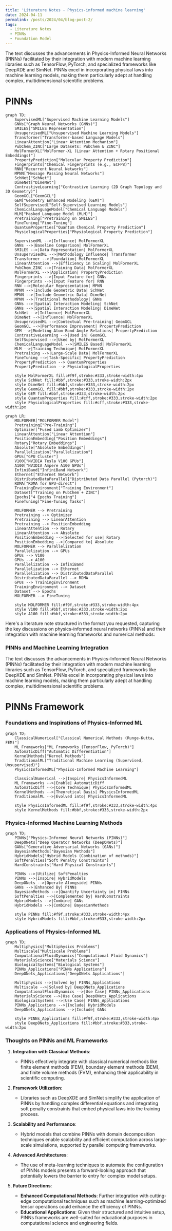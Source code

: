 ```yaml
---
title: 'Literature Notes - Physics-informed machine learning'
date: 2024-04-11
permalink: /posts/2024/04/blog-post-2/
tags:
  - Literature Notes
  - PINNs
  - Foundation Model
---
```


The text discusses the advancements in Physics-Informed Neural Networks (PINNs) facilitated by their integration with modern machine learning libraries such as TensorFlow, PyTorch, and specialized frameworks like DeepXDE and SimNet. PINNs excel in incorporating physical laws into machine learning models, making them particularly adept at handling complex, multidimensional scientific problems.

PINNs 
======

```mermaid!
graph TD;
    SupervisedML["Supervised Machine Learning Models"]
    GNNs["Graph Neural Networks (GNNs)"]
    SMILES["SMILES Representation"]
    UnsupervisedML["Unsupervised Machine Learning Models"]
    Transformer["Transformer-based Language Models"]
    LinearAttention["Linear Attention Mechanism"]
    PubChem_ZINC["Large Datasets: PubChem & ZINC"]
    MolFormerXL["MolFormer-XL (Linear Attention + Rotary Positional Embeddings)"]
    PropertyPrediction["Molecular Property Prediction"]
    Fingerprints["Chemical Fingerprints (e.g., ECFP8)"]
    RNN["Recurrent Neural Networks"]
    MPNN["Message Passing Neural Networks"]
    SchNet["SchNet"]
    DimeNet["DimeNet"]
    ContrastiveLearning["Contrastive Learning (2D Graph Topology and 3D Geometry)"]
    GeomGCL["GeomGCL"]
    GEM["Geometry Enhanced Modeling (GEM)"]
    SelfSupervised["Self-Supervised Learning Models"]
    ChemicalLanguageModel["Chemical Language Models"]
    MLM["Masked Language Model (MLM)"]
    Pretraining["Pretraining on SMILES"]
    FineTuning["Fine-Tuning"]
    QuantumProperties["Quantum Chemical Property Prediction"]
    PhysiologicalProperties["Physiological Property Prediction"]

    SupervisedML -->|Influence| MolFormerXL
    GNNs -->|Baseline Comparison| MolFormerXL
    SMILES -->|Data Representation| MolFormerXL
    UnsupervisedML -->|Methodology Influence| Transformer
    Transformer -->|Foundation| MolFormerXL
    LinearAttention -->|Efficiency in Scaling| MolFormerXL
    PubChem_ZINC -->|Training Data| MolFormerXL
    MolFormerXL -->|Application| PropertyPrediction
    Fingerprints -->|Input Feature for| GNNs
    Fingerprints -->|Input Feature for| RNN
    RNN -->|Molecular Representation| MPNN
    MPNN -->|Include Geometric Data| SchNet
    MPNN -->|Include Geometric Data| DimeNet
    MPNN -->|Traditional Methodology| GNNs
    GNNs -->|Spatial Interaction Modeling| SchNet
    GNNs -->|Spatial Interaction Modeling| DimeNet
    SchNet -->|Influence| MolFormerXL
    DimeNet -->|Influence| MolFormerXL
    UnsupervisedML -->|Contextual Pre-training| GeomGCL
    GeomGCL -->|Performance Improvement| PropertyPrediction
    GEM -->|Modeling Atom-Bond-Angle Relations| PropertyPrediction
    ContrastiveLearning -->|Used in| GeomGCL
    SelfSupervised -->|Used by| MolFormerXL
    ChemicalLanguageModel -->|SMILES Based| MolFormerXL
    MLM -->|Training Technique| MolFormerXL
    Pretraining -->|Large-Scale Data| MolFormerXL
    FineTuning -->|Task-Specific| PropertyPrediction
    PropertyPrediction --> QuantumProperties
    PropertyPrediction --> PhysiologicalProperties

    style MolFormerXL fill:#f9f,stroke:#333,stroke-width:4px
    style SchNet fill:#bbf,stroke:#333,stroke-width:2px
    style DimeNet fill:#bbf,stroke:#333,stroke-width:2px
    style GeomGCL fill:#bbf,stroke:#333,stroke-width:2px
    style GEM fill:#bbf,stroke:#333,stroke-width:2px
    style QuantumProperties fill:#cff,stroke:#333,stroke-width:2px
    style PhysiologicalProperties fill:#cff,stroke:#333,stroke-width:2px
```

```mermaid!
graph LR;
    MOLFORMER["MOLFORMER Model"]
    Pretraining["Pre-Training"]
    Optimizer["Fused Lamb Optimizer"]
    LinearAttention["Linear Attention"]
    PositionEmbedding["Position Embeddings"]
    Rotary["Rotary Embeddings"]
    Absolute["Absolute Embeddings"]
    Parallelization["Parallelization"]
    GPUs["GPU Cluster"]
    V100["NVIDIA Tesla V100 GPUs"]
    A100["NVIDIA Ampere A100 GPUs"]
    InfiniBand["InfiniBand Network"]
    Ethernet["Ethernet Network"]
    DistributedDataParallel["Distributed Data Parallel (Pytorch)"]
    RDMA["RDMA for GPU-direct"]
    TrainingEnvironment["Training Environment"]
    Dataset["Training on PubChem + ZINC"]
    Epochs["4 Epochs Training"]
    FineTuning["Fine-Tuning Tasks"]

    MOLFORMER --> Pretraining
    Pretraining --> Optimizer
    Pretraining --> LinearAttention
    Pretraining --> PositionEmbedding
    LinearAttention --> Rotary
    LinearAttention --> Absolute
    PositionEmbedding -->|Selected for use| Rotary
    PositionEmbedding -->|Compared to| Absolute
    MOLFORMER --> Parallelization
    Parallelization --> GPUs
    GPUs --> V100
    GPUs --> A100
    Parallelization --> InfiniBand
    Parallelization --> Ethernet
    Parallelization --> DistributedDataParallel
    DistributedDataParallel --> RDMA
    GPUs --> TrainingEnvironment
    TrainingEnvironment --> Dataset
    Dataset --> Epochs
    MOLFORMER --> FineTuning

    style MOLFORMER fill:#f9f,stroke:#333,stroke-width:4px
    style V100 fill:#bbf,stroke:#333,stroke-width:2px
    style A100 fill:#bbf,stroke:#333,stroke-width:2px
```

Here's a literature note structured in the format you requested, capturing the key discussions on physics-informed neural networks (PINNs) and their integration with machine learning frameworks and numerical methods:

### PINNs and Machine Learning Integration

The text discusses the advancements in Physics-Informed Neural Networks (PINNs) facilitated by their integration with modern machine learning libraries such as TensorFlow, PyTorch, and specialized frameworks like DeepXDE and SimNet. PINNs excel in incorporating physical laws into machine learning models, making them particularly adept at handling complex, multidimensional scientific problems.

**PINNs Framework**
======


### Foundations and Inspirations of Physics-Informed ML
```mermaid!
graph TD;
    ClassicalNumerical["Classical Numerical Methods (Runge-Kutta, FEM)"]
    ML_Frameworks["ML Frameworks (TensorFlow, PyTorch)"]
    AutomaticDiff["Automatic Differentiation"]
    KernelMethods["Kernel Methods"]
    TraditionalML["Traditional Machine Learning (Supervised, Unsupervised)"]
    PhysicsInformedML["Physics-Informed Machine Learning"]

    ClassicalNumerical -->|Inspire| PhysicsInformedML
    ML_Frameworks -->|Enable| AutomaticDiff
    AutomaticDiff -->|Core Technique| PhysicsInformedML
    KernelMethods -->|Theoretical Basis| PhysicsInformedML
    TraditionalML -->|Evolved into| PhysicsInformedML

    style PhysicsInformedML fill:#f9f,stroke:#333,stroke-width:4px
    style KernelMethods fill:#bbf,stroke:#333,stroke-width:2px
```

### Physics-Informed Machine Learning Methods
```mermaid!
graph TD;
    PINNs["Physics-Informed Neural Networks (PINNs)"]
    DeepONets["Deep Operator Networks (DeepONets)"]
    GANs["Generative Adversarial Networks (GANs)"]
    BayesianMethods["Bayesian Methods"]
    HybridModels["Hybrid Models (Combination of methods)"]
    SoftPenalties["Soft Penalty Constraints"]
    HardConstraints["Hard Physical Constraints"]

    PINNs -->|Utilize| SoftPenalties
    PINNs -->|Inspire| HybridModels
    DeepONets -->|Operate Alongside| PINNs
    GANs -->|Enhanced By| PINNs
    BayesianMethods -->|Quantify Uncertainty in| PINNs
    SoftPenalties -->|Complemented by| HardConstraints
    HybridModels -->|Combine| GANs
    HybridModels -->|Combine| BayesianMethods

    style PINNs fill:#f9f,stroke:#333,stroke-width:4px
    style HybridModels fill:#bbf,stroke:#333,stroke-width:2px
```

### Applications of Physics-Informed ML
```mermaid!
graph TD;
    Multiphysics["Multiphysics Problems"]
    Multiscale["Multiscale Problems"]
    ComputationalFluidDynamics["Computational Fluid Dynamics"]
    MaterialsScience["Materials Science"]
    BiologicalSystems["Biological Systems"]
    PINNs_Applications["PINNs Applications"]
    DeepONets_Applications["DeepONets Applications"]

    Multiphysics -->|Solved by| PINNs_Applications
    Multiscale -->|Solved by| DeepONets_Applications
    ComputationalFluidDynamics -->|Use Case| PINNs_Applications
    MaterialsScience -->|Use Case| DeepONets_Applications
    BiologicalSystems -->|Use Case| PINNs_Applications
    PINNs_Applications -->|Include| HybridModels
    DeepONets_Applications -->|Include| GANs

    style PINNs_Applications fill:#f9f,stroke:#333,stroke-width:4px
    style DeepONets_Applications fill:#bbf,stroke:#333,stroke-width:2px
```

### Thoughts on PINNs and ML Frameworks

1. **Integration with Classical Methods**: 
   - PINNs effectively integrate with classical numerical methods like finite element methods (FEM), boundary element methods (BEM), and finite volume methods (FVM), enhancing their applicability in scientific computing.

2. **Framework Utilization**:
   - Libraries such as DeepXDE and SimNet simplify the application of PINNs by handling complex differential equations and integrating soft penalty constraints that embed physical laws into the training process.

3. **Scalability and Performance**:
   - Hybrid models that combine PINNs with domain decomposition techniques enable scalability and efficient computation across large-scale simulations, supported by parallel computing frameworks.

4. **Advanced Architectures**:
   - The use of meta-learning techniques to automate the configuration of PINNs models presents a forward-looking approach that potentially lowers the barrier to entry for complex model setups.

5. **Future Directions**:
   - **Enhanced Computational Methods**: Further integration with cutting-edge computational techniques such as machine learning-optimized tensor operations could enhance the efficiency of PINNs.
   - **Educational Applications**: Given their structured and intuitive setup, PINNs frameworks are well-suited for educational purposes in computational science and engineering fields.

